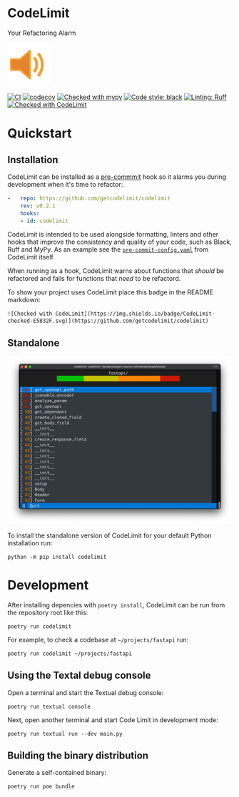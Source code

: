 # CodeLimit

Your Refactoring Alarm

![Logo](docs/codelimit-logo-96x96.png)

[![CI](https://github.com/getcodelimit/codelimit/actions/workflows/ci.yml/badge.svg)](https://github.com/getcodelimit/codelimit/actions/workflows/ci.yml)
[![codecov](https://codecov.io/gh/getcodelimit/codelimit/branch/main/graph/badge.svg?token=ZQBEAJVC2Y)](https://codecov.io/gh/getcodelimit/codelimit)
[![Checked with mypy](https://www.mypy-lang.org/static/mypy_badge.svg)](https://mypy-lang.org/)
[![Code style: black](https://img.shields.io/badge/code%20style-black-000000.svg)](https://github.com/psf/black)
[![Linting: Ruff](https://img.shields.io/endpoint?url=https://raw.githubusercontent.com/charliermarsh/ruff/main/assets/badge/v2.json)](https://github.com/astral-sh/ruff)
[![Checked with CodeLimit](https://img.shields.io/badge/CodeLimit-checked-E5832F.svg)](https://github.com/getcodelimit/codelimit)

# Quickstart

## Installation

CodeLimit can be installed as a [pre-commmit](https://pre-commit.com/) hook so
it alarms you during development when it's time to refactor:

```yaml
-   repo: https://github.com/getcodelimit/codelimit
    rev: v0.2.1
    hooks:
    - id: codelimit
```

CodeLimit is intended to be used alongside formatting, linters and other hooks
that improve the consistency and quality of your code, such as Black, Ruff and
MyPy. As an example see the
[`pre-commit-config.yaml`](https://github.com/getcodelimit/codelimit/blob/main/.pre-commit-config.yaml)
from CodeLimit itself.

When running as a hook, CodeLimit warns about functions that *should* be
refactored and fails for functions that *need* to be refactord.

To show your project uses CodeLimit place this badge in the README markdown:

```
![Checked with CodeLimit](https://img.shields.io/badge/CodeLimit-checked-E5832F.svg)](https://github.com/getcodelimit/codelimit)
```

## Standalone

![Screenshot](docs/screenshot.png)

To install the standalone version of CodeLimit for your default Python
installation run:

```shell
python -m pip install codelimit
```

# Development

After installing depencies with `poetry install`, CodeLimit can be run from the
repository root like this:

```shell
poetry run codelimit
```

For example, to check a codebase at `~/projects/fastapi` run:

```shell
poetry run codelimit ~/projects/fastapi
```

## Using the Textal debug console

Open a terminal and start the Textual debug console:

```shell
poetry run textual console
```

Next, open another terminal and start Code Limit in development mode:

```shell
poetry run textual run --dev main.py
```

## Building the binary distribution

Generate a self-contained binary:

```shell
poetry run poe bundle
```
